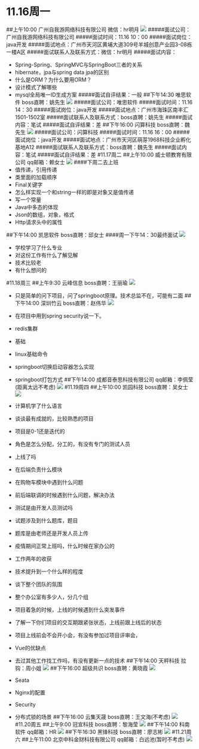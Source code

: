 # 11.16周一
##上午10:00 广州自我游网络科技有限公司 微信：hr明月
![](http://qn.qs520.mobi/96d4d65ea16a60a9ba26b69ee53ec49b.png)
#####面试公司：广州自我游网络科技有限公司
#####面试时间：11.16 10：00
#####面试岗位：java开发
#####面试地点：广州市天河区黄埔大道309号羊城创意产业园3-08栋一楼A区
#####面试联系人及联系方式：微信：hr明月
#####面试内容：
* Spring-Spring、SpringMVC与SpringBoot三者的关系
* hibernate，jpa与spring data jpa的区别
* 什么是ORM？为什么要用ORM？
* 设计模式了解哪些
* mysql全局唯一ID生成方案
#####面试自评结果：一般
##下午14:30 唯思软件  boss直聘：姚先生
![](http://qn.qs520.mobi/e0a4928c330fa953683b3ac8217ea440.png)
#####面试公司：唯思软件
#####面试时间：11.16 14：30
#####面试岗位：java开发
#####面试地点：广州市海珠区南丰汇1501-1502室
#####面试联系人及联系方式：boss直聘：姚先生
#####面试内容：笔试
#####面试自评结果：差
##下午16:00 闪算科技 boss直聘：魏先生
![](http://qn.qs520.mobi/1577a0863f9a842d5bcbcc102894398c.png)
#####面试公司：闪算科技
#####面试时间：11.16 16：00
#####面试岗位：java开发
#####面试地点：广州市天河区萌芽1968科技企业孵化基地A12
#####面试联系人及联系方式：boss直聘：魏先生
#####面试内容：笔试
#####面试自评结果：差
#11.17周二
##上午10:00 威士顿教育有限公司 qq邮箱：赖女士
![](http://qn.qs520.mobi/26957b6642a8726df3543bfd42e8a938.png)
####下周二去上班
* 值传递，引用传递
* 类里面的加载顺序
* Final关键字
* 怎么样实现一个和string一样的即是对象又是值传递
* 写一个常量
* Java中多态的体现
* Json的数组，对象，格式
* Http请求头中的属性

##下午14:00 凯思软件 boss直聘：邱女士
####周一下午14：30最终面试
![](http://qn.qs520.mobi/175fc5a0d6571733258bb3a31c7e9aea.png)

* 学校学习了什么专业
* 对这份工作有什么了解见解
* 技术比较老
* 有什么想问的

#11.18周三
##上午9:30 云峰信息 boss直聘：王丽瑜
![](http://qn.qs520.mobi/e460daaa8f0ac373702b2b4ccfc367b7.png)

* 只是简单的问下项目，问了springboot原理。技术总监不在，可能有二面
##下午14:00 深圳竹云 boss直聘：赵伟华
![](http://qn.qs520.mobi/ac978ad2ddb44d727430828cbdce7394.png)

* 在项目中用到spring security说一下。
* redis集群
* 基础
* linux基础命令
* springboot切换启动容器怎么实现
* springboot打包方式
##下午14:00 成都音泰思科技有限公司 qq邮箱：李佩莹(距离太远不考虑)
![](http://qn.qs520.mobi/a50ae915e151578e206ca6c0c03cb489.png)
#11.19周四
##上午10:00 凯园科技 boss直聘：吴女士
![](http://qn.qs520.mobi/881f2995eb820f13b2cadbad8ac5a09f.png)

* 计算机学了什么语言
* 谈谈最有成就的，比较熟悉的项目
* 项目是0-1还是迭代的
* 角色是怎么分配，分工的，有没有专门的测试人员
* 上线了吗
* 在后端负责什么模块
* 在购物车模块中遇到什么问题
* 前后端联调的时候遇到什么问题，解决办法
* 测试是由开发人员测试吗
* 试题涉及到什么题库，题目
* 题库是由老师还是开发人员上传
* 疫情期间正常上班吗，什么时候在家办公的
* 工作两年的收获
* 技术提升到一个什么样的程度
* 谈下整个团队的氛围
* 整个办公室有多少人，分几个组
* 项目着急的时候，上线的时候遇到什么突发事件
* 了解一下你们项目的交互期跟紧张状态，上线前跟上线后的状态
* 项目上线前会不会开小会，有没有参加过项目评审会，
* Vue的优缺点
* 去过其他工作找工作吗，有没有更新一点的技术
##下午14:00 天秤科技 拉钩：周小姐
![](http://qn.qs520.mobi/0fd0405b35341d1699d5b5ce2d8243be.png)
##下午16:00 超级共识 boss直聘：黄晓霞
![](http://qn.qs520.mobi/b20b75a3a9080ecc302b1f201c6ced56.png)

* Seata
* Nginx的配置
* Security
* 分布式锁的场景
##下午16:00 云集天晟 boss直聘：王文海(不考虑)
![](http://qn.qs520.mobi/ae9d2a2c89b2d69955bbb523ede137a8.png)
#11.20周五
##上午9:00 冠宣科技 boss直聘：黎海莹
![](http://qn.qs520.mobi/f64fa069db77259ef5aa3f211d6d019e.png)
##下午14:00 科南软件 qq邮箱：HR
![](http://qn.qs520.mobi/572a9a8be90688c67356f1c959978a6d.png)
##下午16:30 黑锋科技 boss直聘：廖志彬
![](http://qn.qs520.mobi/291f69eb529eab0b6420ef5bda3028af.png)
#11.21周六
##上午11:00 北京中科金财科技有限公司 qq邮箱：白远池(暂时不考虑)
![](http://qn.qs520.mobi/9e32e00cdb0cd81b33b4cc79aae1c2ff.png)





